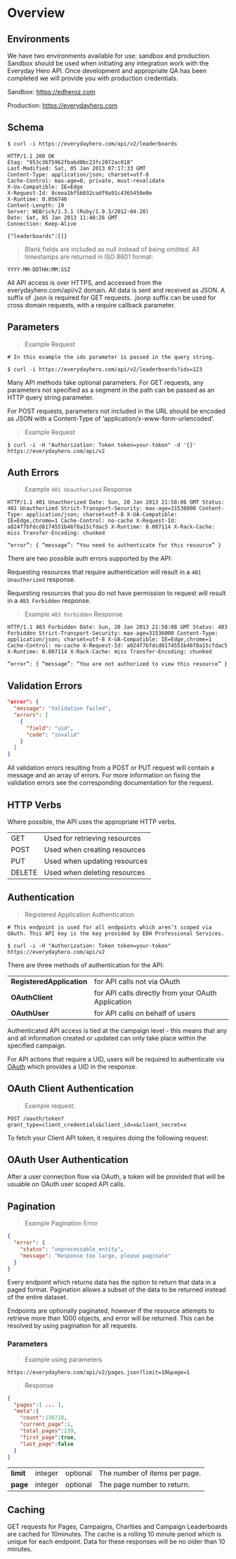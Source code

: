 # Overview

## Environments

We have two environments available for use: sandbox and production. Sandbox should be used when initiating any integration work with the Everyday Hero API. Once development and appropriate QA has been completed we will provide you with production credentials.

Sandbox: https://edheroz.com

Production: https://everydayhero.com

## Schema

```shell
$ curl -i https://everydayhero.com/api/v2/leaderboards

HTTP/1.1 200 OK
Etag: "953c3675962fbabd0bc23fc2072ac018"
Last-Modified: Sat, 05 Jan 2013 07:17:33 GMT
Content-Type: application/json; charset=utf-8
Cache-Control: max-age=0, private, must-revalidate
X-Ua-Compatible: IE=Edge
X-Request-Id: 8ceea1bf56032cadf9a91c4365450e0e
X-Runtime: 0.056746
Content-Length: 19
Server: WEBrick/1.3.1 (Ruby/1.9.3/2012-04-20)
Date: Sat, 05 Jan 2013 11:40:26 GMT
Connection: Keep-Alive

{"leaderboards":[]}
```
> Blank fields are included as null instead of being omitted.
> All timestamps are returned in ISO 8601 format:


```shell
YYYY-MM-DDTHH:MM:SSZ
```

All API access is over HTTPS, and accessed from the everydayhero.com/api/v2 domain. All data is sent and received as JSON. A suffix of .json is required for GET requests. .jsonp suffix can be used for cross domain requests, with a require callback parameter.

## Parameters

> Example Request

```shell
# In this example the ids parameter is passed in the query string.

$ curl -i https://everydayhero.com/api/v2/leaderboards?ids=123
```

Many API methods take optional parameters. For GET requests, any parameters not specified as a segment in the path can be passed as an HTTP query string parameter.

For POST requests, parameters not included in the URL should be encoded as JSON with a Content-Type of ‘application/x-www-form-urlencoded’.

> Example Request

```shell
$ curl -i -H "Authorization: Token token=your-token" -d '{}' https://everydayhero.com/api/v2
```

## Auth Errors

> Example `401 Unauthorized` Response

```
HTTP/1.1 401 Unauthorized Date: Sun, 20 Jan 2013 21:58:06 GMT Status: 401 Unauthorized Strict-Transport-Security: max-age=31536000 Content-Type: application/json; charset=utf-8 X-UA-Compatible: IE=Edge,chrome=1 Cache-Control: no-cache X-Request-Id: a024f7bfdcd8174551b46f8a15cfdac5 X-Runtime: 0.007114 X-Rack-Cache: miss Transfer-Encoding: chunked

“error”: { “message”: “You need to authenticate for this resource” }
```

There are two possible auth errors supported by the API:

Requesting resources that require authentication will result in a `401 Unauthorized` response.


Requesting resources that you do not have permission to request will result in a `403 Forbidden` response.

> Example `403 Forbidden` Response

```
HTTP/1.1 403 Forbidden Date: Sun, 20 Jan 2013 21:58:08 GMT Status: 403 Forbidden Strict-Transport-Security: max-age=31536000 Content-Type: application/json; charset=utf-8 X-UA-Compatible: IE=Edge,chrome=1 Cache-Control: no-cache X-Request-Id: a024f7bfdcd8174551b46f8a15cfdac5 X-Runtime: 0.007114 X-Rack-Cache: miss Transfer-Encoding: chunked

“error”: { “message”: “You are not authorized to view this resource” }
```



## Validation Errors

```json
"error": {
  "message": "Validation failed",
  "errors": [
    {
      "field": "uid",
      "code": "invalid"
    }
  ]
}
```

All validation errors resulting from a POST or PUT request will contain a message and an array of errors. For more information on fixing the validation errors see the corresponding documentation for the request.


## HTTP Verbs

Where possible, the API uses the appropriate HTTP verbs.

|    |    |
| --- | --- |
| GET | Used for retrieving resources |
| POST | Used when creating resources |
| PUT | Used when updating resources |
| DELETE | Used when deleting resources |


## Authentication

> Registered Application Authentication

```shell
# This endpoint is used for all endpoints which aren’t scoped via OAuth. This API key is the key provided by EDH Professional Services.

$ curl -i -H "Authorization: Token token=your-token" https://everydayhero.com/api/v2
```

There are three methods of authentication for the API:


|                           |                                                    |
| ------------------------- |--------------------------------------------------- |
| **RegisteredApplication** | for API calls not via OAuth                        |
| **OAuthClient**           | for API calls directly from your OAuth Application |
| **OAuthUser**             | for API calls on behalf of users                   |



Authenticated API access is tied at the campaign level - this means that any and all information created or updated can only take place within the specified campaign.

For API actions that require a UID, users will be required to authenticate via [OAuth](http://developer.everydayhero.com/oauth-integration/#how-to-authenticate-with-edh-passport) which provides a UID in the response.


## OAuth Client Authentication

> Example request:

```
POST /oauth/token?grant_type=client_credentials&client_id=x&client_secret=x
```

To fetch your Client API token, it requires doing the following request:


## OAuth User Authentication

After a user connection flow via OAuth, a token will be provided that will be usuable on OAuth user scoped API calls.





## Pagination

> Example Pagination Error

```json
{
  "error": {
    "status": "unprocessable_entity",
    "message": "Response too large, please paginate"
  }
}
```

Every endpoint which returns data has the option to return that data in a paged format. Pagination allows a subset of the data to be returned instead of the entire dataset.

Endpoints are optionally paginated, however if the resource attempts to retrieve more than 1000 objects, and error will be returned. This can be resolved by using pagination for all requests.

### Parameters

> Example using parameters

```
https://everydayhero.com/api/v2/pages.json?limit=10&page=1
```


> Response

```json
{
  "pages":[ ... ],
  "meta":{
    "count":138718,
    "current_page":1,
    "total_pages":139,
    "first_page":true,
    "last_page":false
  }
}
```


| | | | |
| --- | --- | --- | --- |
| **limit** | integer | optional | The number of items per page. |
| **page** | integer | optional | The page number to return. |


## Caching

GET requests for Pages, Campaigns, Charities and Campaign Leaderboards are cached for 10minutes. The cache is a rolling 10 minute period which is unique for each endpoint. Data for these responses will be no older than 10 minutes.